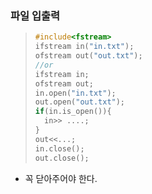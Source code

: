 ### 파일 입출력

> ```c++
> #include<fstream>
> ifstream in("in.txt");
> ofstream out("out.txt");
> //or
> ifstream in;
> ofstream out;
> in.open("in.txt");
> out.open("out.txt");
> if(in.is_open()){
>   in>> ....;
> }
> out<<...;
> in.close();
> out.close();
- 꼭 닫아주어야 한다.
> ```
